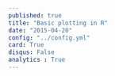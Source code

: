 ```yaml
---
published: true
title: "Basic plotting in R"
date: "2015-04-20"
config: "../config.yml"
card: True
disqus: False
analytics : True
---
```



<meta http-equiv="refresh" content="0;url= http://www.jvcasillas.com/base_lattice_ggplot/"/>
